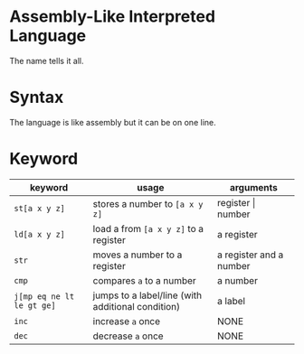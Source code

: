 # Assembly-Like Interpreted Language
The name tells it all.

# Syntax
The language is like assembly but it can be on one line.

# Keyword
|keyword|usage|arguments|
|----|----|---|
|`st[a x y z]`|stores a number to `[a x y z]`|register \| number|
|`ld[a x y z]`|load a from `[a x y z]` to a register|a register|
|`str`|moves a number to a register|a register and a number|
|`cmp`|compares `a` to a number|a number|
|`j[mp eq ne lt le gt ge]`|jumps to a label/line (with additional condition)|a label|
|`inc`|increase `a` once|NONE|
|`dec`|decrease `a` once|NONE|
